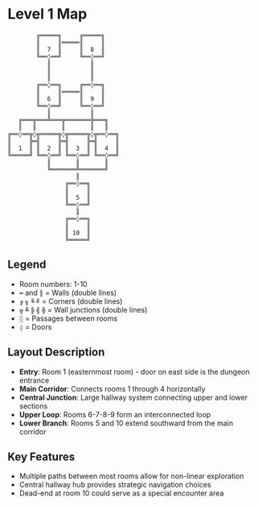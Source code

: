 # Level 1 Map

```
        ╔═════╗     ╔═════╗
        ║     ║═════║     ║
        ║  7  ║     ║  8  ║
        ╚══◊══╝     ╚══◊══╝
           ║           ║
           ║           ║
           ║           ║
        ╔══◊══╗     ╔══◊══╗
        ║     ║═════║     ║
        ║  6  ║     ║  9  ║
        ╚══◊══╝     ╚══◊══╝
           ║           ║
   ╔═══╦═══╩═══╦═══════╬═══╗
   ║   ║       ║       ║   ║
╔══◊══╦◊╦═════╦◊╦═════╦◊╦══◊══╗
║     ╠═╣     ╠═╣     ╠═╣     ║
║  1  ║ ║  2  ║ ║  3  ║ ║  4  ║
╚═════╝ ╚══◊══╝ ╚══◊══╝ ╚══◊══╝
           ║       ║       ║
           ╚═══════╩═══════╝
                   ║
                ╔══◊══╗
                ║     ║
                ║  5  ║
                ╚══◊══╝
                   ║
                ╔══◊══╗
                ║     ║
                ║ 10  ║
                ╚═════╝
```

## Legend
- Room numbers: 1-10
- `═` and `║` = Walls (double lines)
- `╔` `╗` `╚` `╝` = Corners (double lines)
- `╦` `╩` `╠` `╣` `╬` = Wall junctions (double lines)
- `░` = Passages between rooms
- `◊` = Doors

## Layout Description
- **Entry**: Room 1 (easternmost room) - door on east side is the dungeon entrance
- **Main Corridor**: Connects rooms 1 through 4 horizontally
- **Central Junction**: Large hallway system connecting upper and lower sections
- **Upper Loop**: Rooms 6-7-8-9 form an interconnected loop
- **Lower Branch**: Rooms 5 and 10 extend southward from the main corridor

## Key Features
- Multiple paths between most rooms allow for non-linear exploration
- Central hallway hub provides strategic navigation choices
- Dead-end at room 10 could serve as a special encounter area
